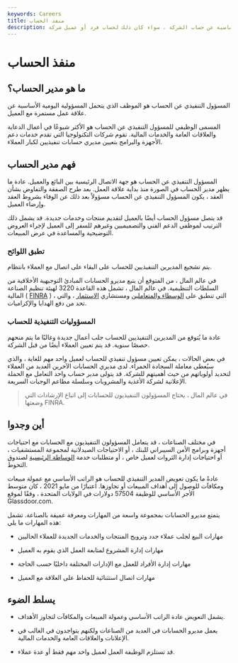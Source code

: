 ```yaml
---
keywords: Careers
title: منفذ الحساب
description: المدير التنفيذي للحساب هو المدير الذي يتحمل المسؤولية الأساسية عن حساب الشركة ، سواء كان ذلك لحساب فرد أو عميل شركة.
---
```


# منفذ الحساب
## ما هو مدير الحساب؟

المسؤول التنفيذي عن الحساب هو الموظف الذي يتحمل المسؤولية اليومية الأساسية عن علاقة عمل مستمرة مع العميل.

المسمى الوظيفي للمسؤول التنفيذي عن الحساب هو الأكثر شيوعًا في أعمال الدعاية والعلاقات العامة والخدمات المالية. تقوم شركات التكنولوجيا التي تقدم خدمات دعم الأجهزة والبرامج بتعيين مديري حسابات تنفيذيين لكبار العملاء.

## فهم مدير الحساب

المسؤول التنفيذي عن الحساب هو جهة الاتصال الرئيسية بين البائع والعميل. عادة ما يظهر مدير الحساب في الصورة منذ بداية علاقة العمل. بعد طرح الصفقة والتفاوض بشأن العقد ، يكون المسؤول التنفيذي عن الحساب مسؤولاً بعد ذلك عن الوفاء بشروط العقد وإرضاء العميل.

قد يتصل مسؤول الحساب أيضًا بالعميل لتقديم منتجات وخدمات جديدة. قد يشمل ذلك الترتيب لموظفي الدعم الفني والتصميميين وغيرهم للسفر إلى العميل لإجراء العروض التوضيحية والمساعدة في عرض المبيعات.

### تطبق اللوائح

يتم تشجيع المديرين التنفيذيين للحساب على البقاء على اتصال مع العملاء بانتظام.

في عالم المال ، من المتوقع أن يتبع مديرو الحسابات المبادئ التوجيهية الأخلاقية من السلطات التنظيمية. في عالم المال ، تشمل هذه القاعدة 3220 لهيئة تنظيم الصناعة المالية ( [FINRA](/finra) ) ، التي تنطبق على [الوسطاء والمتعاملين](/broker-dealer) ومستشاري [الاستثمار](/investmentadvisor) ، والتي تحد من دفع الهدايا والإكراميات.

### المسؤوليات التنفيذية للحساب

عادة ما يُتوقع من المديرين التنفيذيين للحساب جلب أعمال جديدة وغالبًا ما يتم منحهم حصصًا سنوية. قد يتم تعيين العملاء أيضًا من قبل الشركة.

في بعض الحالات ، يمكن تعيين مسؤول تنفيذي للحساب لعميل واحد مهم للغاية ، والذي سيُعطى معاملة السجادة الحمراء. لدى مديري الحسابات الآخرين العديد من العملاء لتحديد أولوياتهم من حيث أهميتهم للشركة. قد يتولى مدير حساب واحد التعامل مع الحملة الإعلانية لشركة الأغذية والمشروبات وسلسلة مطاعم الوجبات السريعة.

> في عالم المال ، يحتاج المسؤولون التنفيذيون للحسابات إلى اتباع الإرشادات التي وضعتها FINRA.

>

## أين وجدوا

في مختلف الصناعات ، قد يتعامل المسؤولون التنفيذيون مع الحسابات مع احتياجات أجهزة وبرامج الأمن السيبراني للبنك ، أو الاحتياجات الصيدلانية لمجموعة المستشفيات ، أو احتياجات إدارة الثروات لعميل خاص ، أو متطلبات خدمة [الوساطة الرئيسية](/primebrokerage) لصندوق التحوط.

عادةً ما يكون تعويض المدير التنفيذي للحساب هو الراتب الأساسي مع عمولة مبيعات ومكافآت للوصول إلى أهداف المبيعات أو تجاوزها. اعتبارًا من مايو 2021 ، كان متوسط الأجر الأساسي للوظيفة 57504 دولارات في الولايات المتحدة ، وفقًا لموقع Glassdoor.com.

يتمتع مديرو الحسابات بمجموعة واسعة من المهارات ومعرفة عميقة بالصناعة. تشمل هذه المهارات ما يلي:

- مهارات البيع لجلب عملاء جدد وترويج المنتجات والخدمات الجديدة للعملاء الحاليين

- مهارات إدارة المشروع لمتابعة العمل الذي يقوم به العميل

- مهارات إدارة الأفراد للعمل مع الإدارات المختلفة داخليًا حسب الحاجة

- مهارات اتصال استثنائية للحفاظ على العلاقة مع العميل

## يسلط الضوء

- يشمل التعويض عادة الراتب الأساسي وعمولة المبيعات والمكافآت لتجاوز الأهداف.

- يعمل مديرو الحسابات في العديد من الصناعات ولكنهم يتواجدون في الغالب في الإعلانات والعلاقات العامة والخدمات المالية.

- قد تستلزم الوظيفة العمل لعميل واحد مهم فقط أو عدة عملاء.

